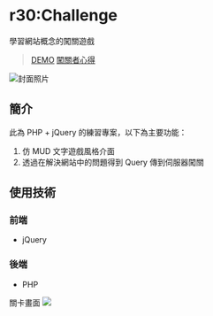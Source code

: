 # r30:Challenge 

學習網站概念的闖關遊戲
> [DEMO](https://r30challenge.herokuapp.com/)
> [闖關者心得](https://hsiangfeng.github.io/javascript/20190728/313613648/)

![封面照片](https://i.imgur.com/yQrPKg1.png)

## 簡介
此為 PHP + jQuery 的練習專案，以下為主要功能：
1. 仿 MUD 文字遊戲風格介面
2. 透過在解決網站中的問題得到 Query 傳到伺服器闖關

## 使用技術
### 前端
* jQuery

### 後端
* PHP

關卡畫面
![](https://i.imgur.com/x9qCjxm.png)
